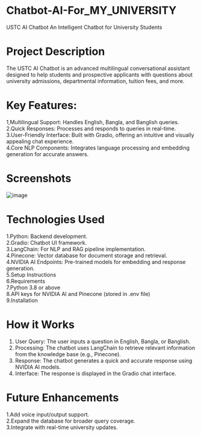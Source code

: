 # Chatbot-AI-For_MY_UNIVERSITY

USTC AI Chatbot
An Intelligent Chatbot for University Students
# Project Description
The USTC AI Chatbot is an advanced multilingual conversational assistant designed to help students and prospective applicants with questions about university admissions, departmental information, tuition fees, and more.

# Key Features:

1,Multilingual Support: Handles English, Bangla, and Banglish queries.<br>
2.Quick Responses: Processes and responds to queries in real-time.<br>
3.User-Friendly Interface: Built with Gradio, offering an intuitive and visually appealing chat experience.<br>
4.Core NLP Components: Integrates language processing and embedding generation for accurate answers.<br>
# Screenshots
![image](https://github.com/user-attachments/assets/337db4c4-856c-42e4-9cf6-7f8784923adb)

# Technologies Used
1.Python: Backend development.<br>
2.Gradio: Chatbot UI framework.<br>
3.LangChain: For NLP and RAG pipeline implementation.<br>
4.Pinecone: Vector database for document storage and retrieval.<br>
4.NVIDIA AI Endpoints: Pre-trained models for embedding and response generation.<br>
5.Setup Instructions<br>
6.Requirements <br>
7.Python 3.8 or above <br>
8.API keys for NVIDIA AI and Pinecone (stored in .env file) <br>
9.Installation <br>

# How it Works
1. User Query: The user inputs a question in English, Bangla, or Banglish.<br>
2. Processing: The chatbot uses LangChain to retrieve relevant information from the knowledge base (e.g., Pinecone).<br>
3. Response: The chatbot generates a quick and accurate response using NVIDIA AI models.<br>
4. Interface: The response is displayed in the Gradio chat interface.<br>

# Future Enhancements
1.Add voice input/output support.<br>
2.Expand the database for broader query coverage.<br>
3.Integrate with real-time university updates.<br>

